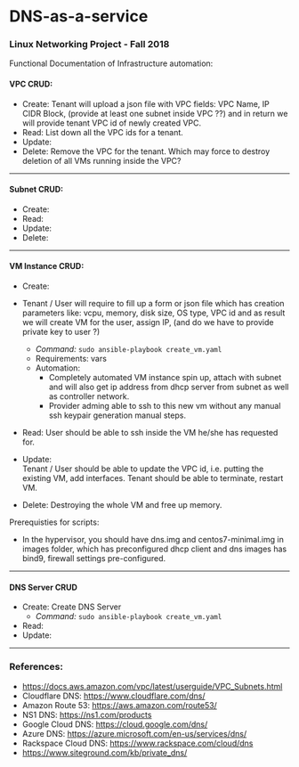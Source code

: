 # DNS-as-a-service  

### Linux Networking Project - Fall 2018  

Functional Documentation of Infrastructure automation:  

#### VPC CRUD:  
- Create: Tenant will upload a json file with VPC fields: VPC Name, IP CIDR Block, (provide at least one subnet inside VPC ??) and in return we will provide tenant VPC id of newly created VPC.  
- Read: List down all the VPC ids for a tenant.   
- Update:   
- Delete: Remove the VPC for the tenant. Which may force to destroy deletion of all VMs running inside the VPC?

--------------

#### Subnet CRUD:
- Create:  
- Read:  
- Update:  
- Delete:  

----------------
#### VM Instance CRUD:
- Create:   
- Tenant / User will require to fill up a form or json file which has creation parameters like: vcpu, memory, disk size, OS type, VPC id and as result we will create VM for the user, assign IP, (and do we have to provide private key to user ?)  
    - *Command:* `sudo ansible-playbook create_vm.yaml`  
    -   Requirements: vars  
    - Automation:
        - Completely automated VM instance spin up, attach with subnet and will also get ip address from dhcp server from subnet as well as controller network.
        - Provider adming able to ssh to this new vm without any manual ssh keypair generation manual steps.

- Read:
User should be able to ssh inside the VM he/she has requested for. 
- Update:  
Tenant / User should be able to update the VPC id, i.e. putting the existing VM, add interfaces.
Tenant should be able to terminate, restart VM.
- Delete: Destroying the whole VM and free up memory.

Prerequisties for scripts:  
- In the hypervisor, you should have dns.img and centos7-minimal.img in images folder, which has preconfigured dhcp client and dns images has bind9, firewall settings pre-configured.
-----------------
#### DNS Server CRUD
- Create: Create DNS Server  
    - *Command:* `sudo ansible-playbook create_vm.yaml`
- Read:
- Update:

-------------------
### References: 
- https://docs.aws.amazon.com/vpc/latest/userguide/VPC_Subnets.html
- Cloudflare DNS: https://www.cloudflare.com/dns/
- Amazon Route 53: https://aws.amazon.com/route53/ 
- NS1 DNS: https://ns1.com/products
- Google Cloud DNS: https://cloud.google.com/dns/
- Azure DNS: https://azure.microsoft.com/en-us/services/dns/
- Rackspace Cloud DNS: https://www.rackspace.com/cloud/dns
- https://www.siteground.com/kb/private_dns/
